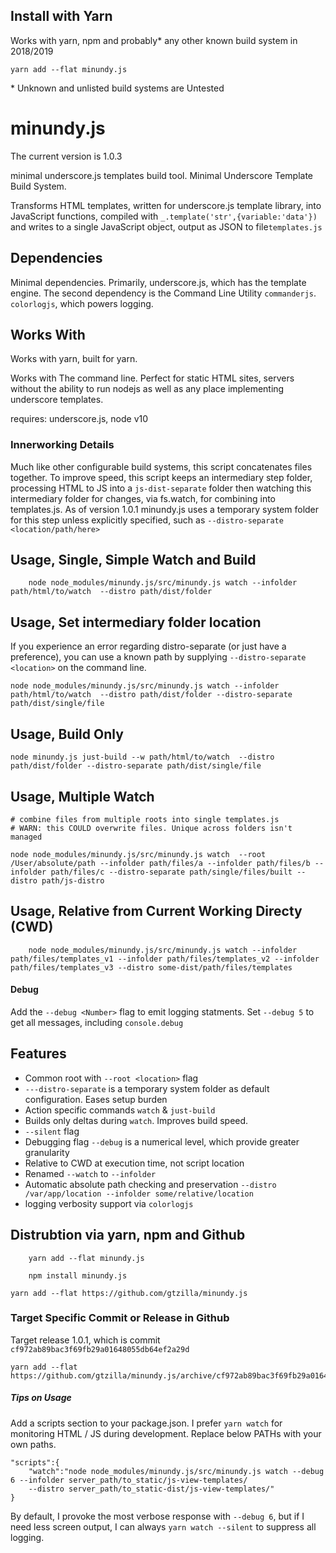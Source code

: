 

## Install with Yarn

Works with yarn, npm and probably* any other known build system in 2018/2019

	yarn add --flat minundy.js

\* Unknown and unlisted build systems are Untested

# minundy.js

The current version is 1.0.3

minimal underscore.js templates build tool. Minimal Underscore Template Build System.

Transforms HTML templates, written for underscore.js template library, into JavaScript functions, compiled with `_.template('str',{variable:'data'})`
and writes to a single JavaScript object, output as JSON to file`templates.js`

## Dependencies

Minimal dependencies. Primarily, underscore.js, which has the template engine. The second dependency is the Command Line Utility `commanderjs`. `colorlogjs`, which powers logging.


## Works With

Works with yarn, built for yarn.

Works with The command line. Perfect for static HTML sites, servers without the ability to run nodejs as well as any place implementing underscore templates.

requires: underscore.js, node v10


### Innerworking Details

Much like other configurable build systems, this 
script concatenates files together. To improve speed,
this script keeps an intermediary step folder, processing HTML to JS into a `js-dist-separate` folder
then watching this intermediary folder for changes, via fs.watch, for combining into templates.js. As of version 1.0.1 minundy.js uses a temporary system folder for this step unless explicitly specified, such as `--distro-separate <location/path/here>`  


## Usage, Single, Simple Watch and Build

```
	node node_modules/minundy.js/src/minundy.js watch --infolder path/html/to/watch  --distro path/dist/folder
```

## Usage, Set intermediary folder location

If you experience an error regarding distro-separate (or just have a preference), you can use a known path by supplying `--distro-separate <location>` on the command line. 

```
node node_modules/minundy.js/src/minundy.js watch --infolder path/html/to/watch  --distro path/dist/folder --distro-separate path/dist/single/file 
```

## Usage, Build Only

	node minundy.js just-build --w path/html/to/watch  --distro path/dist/folder --distro-separate path/dist/single/file 

## Usage, Multiple Watch

	# combine files from multiple roots into single templates.js
	# WARN: this COULD overwrite files. Unique across folders isn't managed
	
	node node_modules/minundy.js/src/minundy.js watch  --root /User/absolute/path --infolder path/files/a --infolder path/files/b --infolder path/files/c --distro-separate path/single/files/built --distro path/js-distro


## Usage, Relative from Current Working Directy (CWD)

```
	node node_modules/minundy.js/src/minundy.js watch --infolder path/files/templates_v1 --infolder path/files/templates_v2 --infolder path/files/templates_v3 --distro some-dist/path/files/templates
```


#### Debug

Add the `--debug <Number>` flag to emit logging statments. Set `--debug 5` to 
get all messages, including `console.debug`

## Features

+ Common root with `--root <location>` flag
+ `---distro-separate` is a temporary system folder as default configuration. Eases setup burden
+ Action specific commands `watch` & `just-build`
+ Builds only deltas during `watch`. Improves build speed.
+ `--silent` flag
+ Debugging flag `--debug` is a numerical level, which provide greater granularity
+ Relative to CWD at execution time, not script location
+ Renamed `--watch` to `--infolder` 
+ Automatic absolute path checking and preservation `--distro /var/app/location --infolder some/relative/location` 
+ logging verbosity support via `colorlogjs`

## Distrubtion via yarn, npm and Github

```
	yarn add --flat minundy.js
```

```
	npm install minundy.js
```

```
yarn add --flat https://github.com/gtzilla/minundy.js

```

### Target Specific Commit or Release in Github

Target release 1.0.1, which is commit `cf972ab89bac3f69fb29a01648055db64ef2a29d`

```
yarn add --flat https://github.com/gtzilla/minundy.js/archive/cf972ab89bac3f69fb29a01648055db64ef2a29d.tar.gz
```


##### Tips on Usage


Add a scripts section to your package.json. I prefer `yarn watch` for monitoring 
HTML / JS during development. Replace below PATHs with your own paths.

```
"scripts":{
	"watch":"node node_modules/minundy.js/src/minundy.js watch --debug 6 --infolder server_path/to_static/js-view-templates/ 
	--distro server_path/to_static-dist/js-view-templates/"
}
```

By default, I provoke the most verbose response with `--debug 6`, but if I need less screen output, I can always `yarn watch --silent` to suppress all logging.

